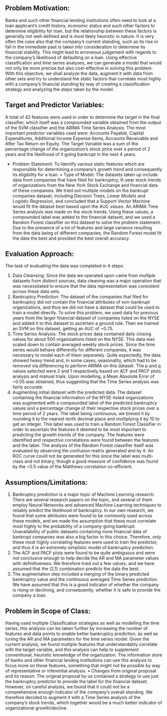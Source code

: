 ## Problem Motivation:

Banks and such other financial lending institutions often need to look at a loan applicant’s
credit history, economic status and such other factors to determine eligibility for loan, but
the relationship between these factors is generally not well-defined and is most likely
heuristic in nature. It is very often the case also that the company’s current standing, such
as its rise or fall in the immediate past is taken into consideration to determine its
financial stability. This might lead to erroneous judgement with regards to the company’s
likelihood of defaulting on a loan. Using effective classification and time series analyses,
we can generate a model that would not only be more precise but also cost-effective in
solving this problem. With this objective, we shall analyze the data, augment it with data
from other sets and try to understand the static factors that correlate most highly with a
company’s financial standing by way of creating a classification strategy and analyzing the
steps taken by the model.

## Target and Predictor Variables:

A total of 42 features were used in order to determine the target in the final classifier,
which itself was a compounded variable obtained from the output of the SVM classifier
and the ARIMA Time Series Analysis.
The most important predictor variables used were: Accounts Payable, Capital
Expenditures, Additional Income Expense Items, Accounts Receivable and After Tax
Return on Equity.
The Target Variable was a sum of the percentage change of the organization’s stock price
over a period of 2 years and the likelihood of it going bankrupt in the next 4 years.
* Problem Statement:
To Identify various static features which are responsible for determining a company’s
growth trend and consequently its eligibility for a loan.
• Type of Model:
The datasets taken up include data from companies that have filed for bankruptcy, 6-year
stock trends of organizations from the New York Stock Exchange and financial data of
these companies. We tried out multiple models on the bankrupt companies dataset,
including Decision Trees, Linear Models and Logistic Regression, and concluded that a
Support Vector Machine would fit the dataset best based upon the AUC values. An ARIMA
Time Series analysis was made on the stock trends. Using these values, a compounded
label was added to the financial dataset, and we used a Random Forest classifier on this
dataset to solve the problem statement. Due to the presence of a lot of features and large
variance resulting from the data being of different companies, the Random Forest model
fit the data the best and provided the best overall accuracy.

## Evaluation Approach:

The task of evaluating the data was completed in 4 steps:
1. Data Cleansing: Since the data we operated upon came from multiple datasets from
distinct sources, data cleaning was a major operation that was necessitated to ensure
that the data representation was consistent across these data sets.
2. Bankruptcy Prediction: The dataset of the companies that filed for bankruptcy did not
contain the financial attributes of non-bankrupt organizations, and thus we did not
have a dataset that could be used to train a model directly. To solve this problem, we
used data for previous years from the larger financial dataset of companies listed on
the NYSE and added it to this dataset to ascertain a ground rule. Then we trained an
SVM on this dataset, getting an AUC of ~0.75.
3. Time Series Analysis: The stock prices data contained daily closing values for about 500
organizations listed on the NYSE. This data was scaled down to contain averaged
weekly stock prices. Since the time series would behave differently for different
companies, it was necessary to model each of them separately. Quite expectedly, the
data showed heavy trend and, in some cases, seasonality, which had to be removed
via differencing to perform ARIMA on this dataset. The p and q values selected were 2
and 1 respectively based on ACF and PACF plots analysis and manual trials. Upon
modelling, a Mean Absolute Error of ~0.05 was obtained, thus suggesting that the
Time Series analysis was fairly accurate.
4. Augmenting initial dataset with the predicted data: The dataset containing the
financial information of the NYSE-listed organizations was augmented with a
compounded label of the predicted bankruptcy values and a percentage change of
their respective stock prices over a time period of 2 years. The label being continuous,
we binned it by rounding it to the nearest tenth decimal place and multiplying it by 10
to get an integer. This label was used to train a Random Forest Classifier in order to
ascertain the features it deemed to be most important to predicting the growth trends
of the company. The features were identified and respective correlations were found
between the features and the label. The analysis of the Random Forest classifier itself
was evaluated by observing the confusion matrix generated and by it.
An ROC curve could not be generated for this since the label was multi-class and not
binary, though a good measure of confidence was found by the ~0.5 value of the
Matthews correlation co-efficient.

## Assumptions/Limitations:

1. Bankruptcy prediction is a major topic of Machine Learning research. There are several
research papers on the topic, and several of them employ Neural Networks and
advanced Machine Learning techniques to reliably predict the likelihood of
bankruptcy. In our own research, we found that some attributes were found to be
commonly used across these models, and we made the assumption that these must
correlate most highly to the probability of a company going bankrupt. Unavailability of
public datasets containing more financial data of bankrupt companies was also a big
factor in this choice. Therefore, only these most highly correlating features were used
to train the predictor, and thus it is an extremely simplistic model of bankruptcy
prediction.
2. The ACF and PACF plots were found to be quite ambiguous and were not conclusive
enough to help decide the AR and MA parameter values with definitiveness. We
therefore tried out a few values, and we have assumed that the (2,1) combination
predicts the data the best.
3. The augmentation step included a merging of the binary predicted bankruptcy value
and the continuous averaged Time Series prediction. We have assumed that this is a
good indicator of whether the company is rising or declining, and consequently,
whether it is safe to provide the company a loan.

## Problem in Scope of Class:

Having used multiple Classification strategies as well as modelling the time series, this
analysis can be taken further by increasing the number of features and data points to
enable better bankruptcy prediction, as well as tuning the AR and MA parameters for the
time series model. Given the current analysis, we found multiple features that
understandably correlate with the target variable, and this analysis can help to
supplement conventional, heuristic knowledge of the organization. The information store
of banks and other financial lending institutions can use this analysis to focus more on
these features, something that might not be possible by way of representative or
inferential analysis.
• Changes from original proposal and its reason:
The original proposal by us contained a strategy to use just the bankruptcy predictor to
provide the label for the financial dataset. However, on careful analysis, we found that it
could not be a comprehensive enough indicator of the company’s overall standing. We
therefore decided to augment it with a Time Series analysis of the company’s stock
trends, which together would be a much better indicator of organizational
growth/decline.
